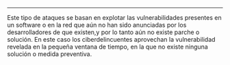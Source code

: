 ___
Este tipo de ataques se basan en explotar las vulnerabilidades presentes en un software o en la red que aún no han sido anunciadas por los desarrolladores de que existen,y por lo tanto aún no existe parche o solución. En este caso los ciberdelincuentes aprovechan la vulnerabilidad revelada en la pequeña ventana de tiempo, en la que no existe ninguna solución o medida preventiva.